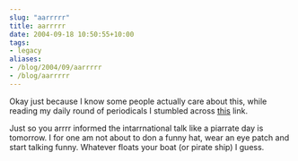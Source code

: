 ```yaml
---
slug: "aarrrrr"
title: aarrrrr
date: 2004-09-18 10:50:55+10:00
tags:
- legacy
aliases:
- /blog/2004/09/aarrrrr
- /blog/aarrrrr
---
```


Okay just because I know some people actually care about this, while reading my daily round of periodicals I stumbled across <a href="http://www.talklikeapirate.com/">this</a> link.

Just so you arrrr informed the intarrnational talk like a piarrate day is tomorrow. I for one am not about to don a funny hat, wear an eye patch and start talking funny. Whatever floats your boat (or pirate ship) I guess.
